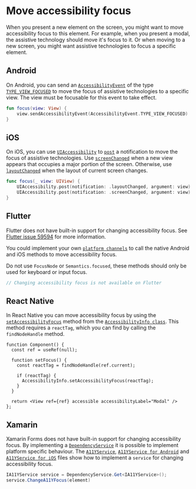 # Move accessibility focus

When you present a new element on the screen, you might want to move accessibility focus to this element. For example, when you present a modal, the assistive technology should move it's
focus to it. Or when moving to a new screen, you might want assistive technologies to focus a specific element.

## Android

On Android, you can send an [`AccessibilityEvent`](https://developer.android.com/reference/android/view/accessibility/AccessibilityEvent) of the type [`TYPE_VIEW_FOCUSED`](https://developer.android.com/reference/android/view/accessibility/AccessibilityEvent#TYPE_VIEW_FOCUSED) to move the focus of assistive technologies to a specific view. The view must be focusable for this event to take effect.

```kotlin
fun focus(view: View) {
    view.sendAccessibilityEvent(AccessibilityEvent.TYPE_VIEW_FOCUSED)
}
```

## iOS

On iOS, you can use [`UIAccessibility`](https://developer.apple.com/documentation/objectivec/nsobject/uiaccessibility) to [`post`](https://developer.apple.com/documentation/uikit/uiaccessibility/1615194-post) a notification to move the focus of assistive technologies. Use [`screenChanged`](https://developer.apple.com/documentation/uikit/uiaccessibility/notification/1620198-screenchanged/) when a new view appears that occupies a major portion of the screen. Otherwise, use [`layoutChanged`](https://developer.apple.com/documentation/uikit/uiaccessibility/notification/1620186-layoutchanged) when the layout of current screen changes.

```swift
func focus(_ view: UIView) {
    UIAccessibility.post(notification: .layoutChanged, argument: view)
    UIAccessibility.post(notification: .screenChanged, argument: view)
}
```

## Flutter

Flutter does not have built-in support for changing accessibility focus. See [Flutter issue 59594](https://github.com/flutter/flutter/issues/59594) for more information.

You could implement your own [`platform channels`](https://docs.flutter.dev/development/platform-integration/platform-channels) to call the native Android and iOS methods to move accessibility focus.

Do not use `FocusNode` or `Semantics.focused`, these methods should only be used for keyboard or input focus.

```dart
// Changing accessibility focus is not available on Flutter
```

## React Native

In React Native you can move accessibility focus by using the [`setAccessibilityFocus`](https://reactnative.dev/docs/accessibilityinfo#setaccessibilityfocus) method from the [`AccessibilityInfo class`](https://reactnative.dev/docs/accessibilityinfo). This method requires a `reactTag`, which you can find by calling the `findNodeHandle` method.

```tsx
function Component() {
  const ref = useRef(null);
  
  function setFocus() {
    const reactTag = findNodeHandle(ref.current);
    
    if (reactTag) {
      AccessibilityInfo.setAccessibilityFocus(reactTag);
    }
  }

  return <View ref={ref} accessible accessibilityLabel="Modal" />
};
```

## Xamarin

Xamarin Forms does not have built-in support for changing accessibility focus. By implementing a [`DependencyService`](https://docs.microsoft.com/en-us/xamarin/xamarin-forms/app-fundamentals/dependency-service/introduction) it is possible to implement platform specific behaviour. The [`A11YService`](https://github.com/appt-org/accessibility-code-examples/blob/main/Xamarin/en/A11YService.md), [`A11YService for Android`](https://github.com/appt-org/accessibility-code-examples/blob/main/Xamarin/en/A11YService_Android.md) and [`A11YService for iOS`](https://github.com/appt-org/accessibility-code-examples/blob/main/Xamarin/en/A11YService_iOS.md) files show how to implement a `service` for changing accessibility focus.

```csharp
IA11YService service = DependencyService.Get<IA11YService>();
service.ChangeA11YFocus(element)
```

